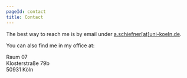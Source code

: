 ```yaml
---
pageId: contact
title: Contact
---
```


The best way to reach me is by email under [a.schiefner\[at\]uni-koeln.de](mailto:a.schiefner@uni-koeln.de). 

You can also find me in my office at: 

Raum 07 <br/>
Klosterstraße 79b <br/>
50931 Köln

